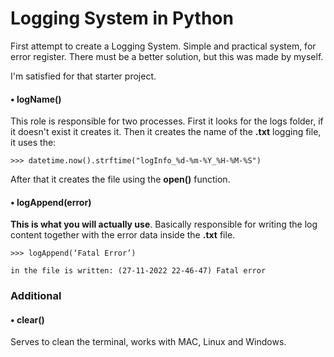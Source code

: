 # Logging System in Python
First attempt to create a Logging System. Simple and practical system, for error register. There must be a better solution, but this was made by myself.

I'm satisfied for that starter project.

#### • logName()

This role is responsible for two processes. First it looks for the logs folder, if it doesn't exist it creates it. Then it creates the name of the **.txt** logging file, it uses the:
```
>>> datetime.now().strftime("logInfo_%d-%m-%Y_%H-%M-%S")
```
    
After that it creates the file using the **open()** function.

#### • logAppend(error)

**This is what you will actually use**. Basically responsible for writing the log content together with the error data inside the **.txt** file.
```
>>> logAppend(‘Fatal Error’)

in the file is written: (27-11-2022 22-46-47) Fatal error
```
### Additional

#### • clear()

Serves to clean the terminal, works with MAC, Linux and Windows.